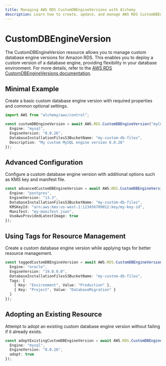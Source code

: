 ```yaml
---
title: Managing AWS RDS CustomDBEngineVersions with Alchemy
description: Learn how to create, update, and manage AWS RDS CustomDBEngineVersions using Alchemy Cloud Control.
---
```


# CustomDBEngineVersion

The CustomDBEngineVersion resource allows you to manage custom database engine versions for Amazon RDS. This enables you to deploy a custom version of a database engine, providing flexibility in your database environment. For more details, refer to the [AWS RDS CustomDBEngineVersions documentation](https://docs.aws.amazon.com/rds/latest/userguide/).

## Minimal Example

Create a basic custom database engine version with required properties and common optional settings.

```ts
import AWS from "alchemy/aws/control";

const customDBEngineVersion = await AWS.RDS.CustomDBEngineVersion("myCustomDBEngineVersion", {
  Engine: "mysql",
  EngineVersion: "8.0.26",
  DatabaseInstallationFilesS3BucketName: "my-custom-db-files",
  Description: "My custom MySQL engine version 8.0.26"
});
```

## Advanced Configuration

Configure a custom database engine version with additional options such as KMS key and manifest file.

```ts
const advancedCustomDBEngineVersion = await AWS.RDS.CustomDBEngineVersion("myAdvancedCustomDBEngineVersion", {
  Engine: "postgres",
  EngineVersion: "13.3",
  DatabaseInstallationFilesS3BucketName: "my-custom-db-files",
  KMSKeyId: "arn:aws:kms:us-west-2:123456789012:key/my-key-id",
  Manifest: "my-manifest.json",
  UseAwsProvidedLatestImage: true
});
```

## Using Tags for Resource Management

Create a custom database engine version while applying tags for better resource management.

```ts
const taggedCustomDBEngineVersion = await AWS.RDS.CustomDBEngineVersion("myTaggedCustomDBEngineVersion", {
  Engine: "oracle",
  EngineVersion: "19.0.0.0",
  DatabaseInstallationFilesS3BucketName: "my-custom-db-files",
  Tags: [
    { Key: "Environment", Value: "Production" },
    { Key: "Project", Value: "DatabaseMigration" }
  ]
});
```

## Adopting an Existing Resource

Attempt to adopt an existing custom database engine version without failing if it already exists.

```ts
const adoptExistingCustomDBEngineVersion = await AWS.RDS.CustomDBEngineVersion("myAdoptExistingCustomDBEngineVersion", {
  Engine: "mysql",
  EngineVersion: "8.0.26",
  adopt: true
});
```